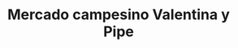---
title: "Mercado campesino Valentina y Pipe"
url: /velez/mercado-campesino-valentina-y-pipe/
shop: frutería
---